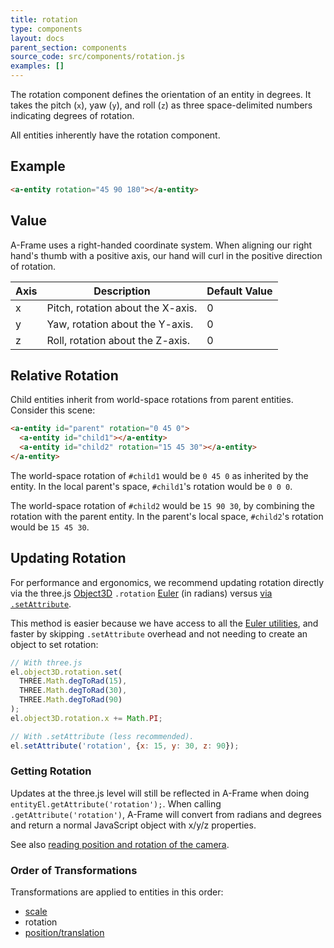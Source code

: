 ```yaml
---
title: rotation
type: components
layout: docs
parent_section: components
source_code: src/components/rotation.js
examples: []
---
```


The rotation component defines the orientation of an entity in degrees. It
takes the pitch (`x`), yaw (`y`), and roll (`z`) as three space-delimited
numbers indicating degrees of rotation.

All entities inherently have the rotation component.

## Example

```html
<a-entity rotation="45 90 180"></a-entity>
```

## Value

A-Frame uses a right-handed coordinate system. When aligning our right hand's
thumb with a positive axis, our hand will curl in the positive direction of
rotation.

| Axis | Description                       | Default Value
|------|-----------------------------------|---------------|
| x    | Pitch, rotation about the X-axis. | 0             |
| y    | Yaw, rotation about the Y-axis.   | 0             |
| z    | Roll, rotation about the Z-axis.  | 0             |

## Relative Rotation

Child entities inherit from world-space rotations from parent entities.
Consider this scene:

```html
<a-entity id="parent" rotation="0 45 0">
  <a-entity id="child1"></a-entity>
  <a-entity id="child2" rotation="15 45 30"></a-entity>
</a-entity>
```

The world-space rotation of `#child1` would be `0 45 0` as inherited by the
entity. In the local parent's space, `#child1`'s rotation would be `0 0 0`.

The world-space rotation of `#child2` would be `15 90 30`, by combining the
rotation with the parent entity. In the parent's local space, `#child2`'s
rotation would be `15 45 30`.

## Updating Rotation

[object3d]: https://threejs.org/docs/#api/core/Object3D
[euler]: https://threejs.org/docs/index.html#api/math/Euler
[update]: ../introduction/javascript-events-dom-apis.md#updating-a-component-with-setattribute

For performance and ergonomics, we recommend updating rotation directly via the
three.js [Object3D][object3d] `.rotation` [Euler][euler] (in radians) versus
[via `.setAttribute`][update].

This method is easier because we have access to all the [Euler
utilities][euler], and faster by skipping `.setAttribute` overhead and not
needing to create an object to set rotation:

```js
// With three.js
el.object3D.rotation.set(
  THREE.Math.degToRad(15),
  THREE.Math.degToRad(30),
  THREE.Math.degToRad(90)
);
el.object3D.rotation.x += Math.PI;

// With .setAttribute (less recommended).
el.setAttribute('rotation', {x: 15, y: 30, z: 90});
```

### Getting Rotation

Updates at the three.js level will still be reflected in A-Frame when doing
`entityEl.getAttribute('rotation');`. When calling `.getAttribute('rotation')`,
A-Frame will convert from radians and degrees and return a normal JavaScript
object with x/y/z properties.

See also [reading position and rotation of the camera](./camera.md#reading-position-or-rotation-of-the-camera).

### Order of Transformations

Transformations are applied to entities in this order:

* [scale](scale.md)
* rotation
* [position/translation](position.md)
